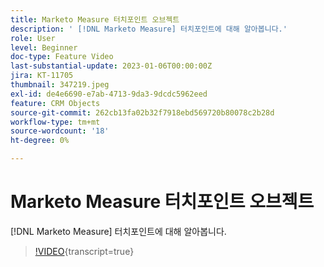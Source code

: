```yaml
---
title: Marketo Measure 터치포인트 오브젝트
description: ' [!DNL Marketo Measure] 터치포인트에 대해 알아봅니다.'
role: User
level: Beginner
doc-type: Feature Video
last-substantial-update: 2023-01-06T00:00:00Z
jira: KT-11705
thumbnail: 347219.jpeg
exl-id: de4e6690-e7ab-4713-9da3-9dcdc5962eed
feature: CRM Objects
source-git-commit: 262cb13fa02b32f7918ebd569720b80078c2b28d
workflow-type: tm+mt
source-wordcount: '18'
ht-degree: 0%

---
```


# Marketo Measure 터치포인트 오브젝트

[!DNL Marketo Measure] 터치포인트에 대해 알아봅니다.

>[!VIDEO](https://video.tv.adobe.com/v/347219/?learn=on){transcript=true}
